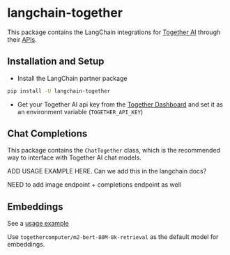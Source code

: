 # langchain-together

This package contains the LangChain integrations for [Together AI](https://www.together.ai/) through their [APIs](https://docs.together.ai/).

## Installation and Setup

- Install the LangChain partner package

```bash
pip install -U langchain-together
```

- Get your Together AI api key from the [Together Dashboard](https://api.together.ai/settings/api-keys) and set it as an environment variable (`TOGETHER_API_KEY`)

## Chat Completions

This package contains the `ChatTogether` class, which is the recommended way to interface with Together AI chat models.

ADD USAGE EXAMPLE HERE.
Can we add this in the langchain docs?

NEED to add image endpoint + completions endpoint as well

## Embeddings

See a [usage example](https://python.langchain.com/docs/integrations/text_embedding/together/)

Use `togethercomputer/m2-bert-80M-8k-retrieval` as the default model for embeddings.